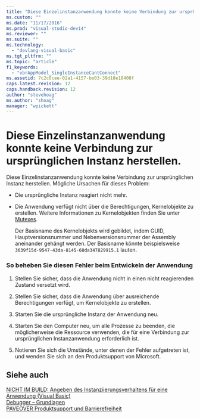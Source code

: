 ```yaml
---
title: "Diese Einzelinstanzanwendung konnte keine Verbindung zur urspr&#252;nglichen Instanz herstellen. | Microsoft Docs"
ms.custom: ""
ms.date: "11/17/2016"
ms.prod: "visual-studio-dev14"
ms.reviewer: ""
ms.suite: ""
ms.technology: 
  - "devlang-visual-basic"
ms.tgt_pltfrm: ""
ms.topic: "article"
f1_keywords: 
  - "vbrAppModel_SingleInstanceCantConnect"
ms.assetid: 7c2c0cee-02a1-4157-be03-39d18e18408f
caps.latest.revision: 12
caps.handback.revision: 12
author: "stevehoag"
ms.author: "shoag"
manager: "wpickett"
---
```

# Diese Einzelinstanzanwendung konnte keine Verbindung zur urspr&#252;nglichen Instanz herstellen.
Diese Einzelinstanzanwendung konnte keine Verbindung zur ursprünglichen Instanz herstellen. Mögliche Ursachen für dieses Problem:  
  
-   Die ursprüngliche Instanz reagiert nicht mehr.  
  
-   Die Anwendung verfügt nicht über die Berechtigungen, Kernelobjekte zu erstellen. Weitere Informationen zu Kernelobjekten finden Sie unter [Mutexes](../Topic/Mutexes.md).  
  
     Der Basisname des Kernelobjekts wird gebildet, indem GUID, Hauptversionsnummer und Nebenversionsnummer der Assembly aneinander gehängt werden. Der Basisname könnte beispielsweise `3639f15d-9547-43da-8145-60da347829915.1` lauten.  
  
### So beheben Sie diesen Fehler beim Entwickeln der Anwendung  
  
1.  Stellen Sie sicher, dass die Anwendung nicht in einen nicht reagierenden Zustand versetzt wird.  
  
2.  Stellen Sie sicher, dass die Anwendung über ausreichende Berechtigungen verfügt, um Kernelobjekte zu erstellen.  
  
3.  Starten Sie die ursprüngliche Instanz der Anwendung neu.  
  
4.  Starten Sie den Computer neu, um alle Prozesse zu beenden, die möglicherweise die Ressource verwenden, die für eine Verbindung zur ursprünglichen Instanzanwendung erforderlich ist.  
  
5.  Notieren Sie sich die Umstände, unter denen der Fehler aufgetreten ist, und wenden Sie sich an den Produktsupport von Microsoft.  
  
## Siehe auch  
 [NICHT IM BUILD: Angeben des Instanziierungsverhaltens für eine Anwendung \(Visual Basic\)](http://msdn.microsoft.com/de-de/48539ad8-d960-4210-beab-ee65f6c6dc6e)   
 [Debugger – Grundlagen](/visual-studio/debugger/debugger-basics)   
 [PAVEOVER Produktsupport und Barrierefreiheit](http://msdn.microsoft.com/de-de/14e1d293-7b6d-40a6-bf3e-a92f8ee6c88c)